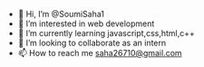 - 👋 Hi, I’m @SoumiSaha1
- 👀 I’m interested in web development
- 🌱 I’m currently learning javascript,css,html,c++
- 💞️ I’m looking to collaborate as an intern
- 📫 How to reach me saha26710@gmail.com

<!---
SoumiSaha1/SoumiSaha1 is a ✨ special ✨ repository because its `README.md` (this file) appears on your GitHub profile.
You can click the Preview link to take a look at your changes.
--->
